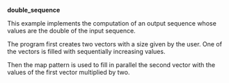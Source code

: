 **double_sequence**

This example implements the computation of an output sequence whose values are the double of the input sequence.

The program first creates two vectors with a size given by the user. One of the vectors is filled with sequentially increasing values.

Then the map pattern is used to fill in parallel the second vector with the values of the first vector multiplied by two.
